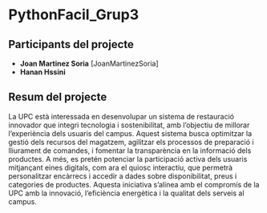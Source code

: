 # PythonFacil_Grup3
## Participants del projecte

- **Joan Martinez Soria** [JoanMartinezSoria]
- **Hanan Hssini**

## Resum del projecte

La UPC està interessada en desenvolupar un sistema de restauració innovador que integri
tecnologia i sostenibilitat, amb l’objectiu de millorar l’experiència dels usuaris del campus.
Aquest sistema busca optimitzar la gestió dels recursos del magatzem, agilitzar els
processos de preparació i lliurament de comandes, i fomentar la transparència en la
informació dels productes. A més, es pretén potenciar la participació activa dels usuaris
mitjançant eines digitals, com ara el quiosc interactiu, que permetrà personalitzar encàrrecs i
accedir a dades sobre disponibilitat, preus i categories de productes. Aquesta iniciativa
s’alinea amb el compromís de la UPC amb la innovació, l’eficiència energètica i la qualitat
dels serveis al campus.